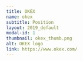 ```yaml
---
title: OKEX
name: okex
subtitle: Position
layout: 2019_default
modal-id: 1
thumbnail: okex_thumb.png
alt: OKEX logo
link: https://www.okex.com/
---
```

